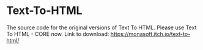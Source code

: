 # Text-To-HTML
The source code for the original versions of Text To HTML. Please use Text To HTML - CORE now. Link to download: https://monasoft.itch.io/text-to-html/
